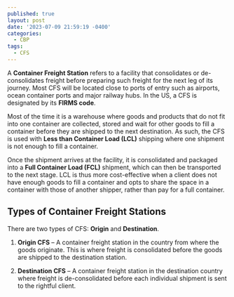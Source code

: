```yaml
---
published: true
layout: post
date: '2023-07-09 21:59:19 -0400'
categories:
  - CBP
tags:
  - CFS
---
```

A **Container Freight Station** refers to a facility that consolidates or de-consolidates freight before preparing such freight for the next leg of its journey. Most CFS will be located close to ports of entry such as airports, ocean container ports and major railway hubs.  In the US, a CFS is designated by its **FIRMS code**.

Most of the time it is a warehouse where goods and products that do not fit into one container are collected, stored and wait for other goods to fill a container before they are shipped to the next destination. As such, the CFS is used with **Less than Container Load (LCL)** shipping where one shipment is not enough to fill a container.

Once the shipment arrives at the facility, it is consolidated and packaged into a **Full Container Load (FCL)** shipment, which can then be transported to the next stage. LCL is thus more cost-effective when a client does not have enough goods to fill a container and opts to share the space in a container with those of another shipper, rather than pay for a full container.

## Types of Container Freight Stations
There are two types of CFS: **Origin** and **Destination**.

1. **Origin CFS** – A container freight station in the country from where the goods originate. This is where freight is consolidated before the goods are shipped to the destination station.

2. **Destination CFS** – A container freight station in the destination country where freight is de-consolidated before each individual shipment is sent to the rightful client.
